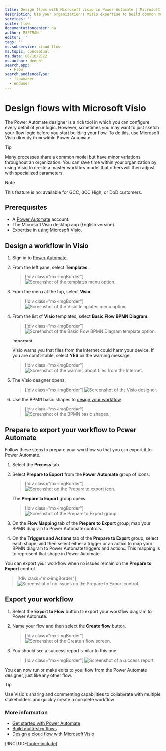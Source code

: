 ```yaml
---
title: Design flows with Microsoft Visio in Power Automate | Microsoft Docs
description: Use your organization's Visio expertise to build common models as a starting point to create flows.
services: ''
suite: flow
documentationcenter: na
author: MSFTMAN
editor: ''
tags: ''
ms.subservice: cloud-flow
ms.topic: conceptual
ms.date: 06/16/2022
ms.author: deonhe
search.app: 
  - Flow
search.audienceType: 
  - flowmaker
  - enduser
---
```


# Design flows with Microsoft Visio

The Power Automate designer is a rich tool in which you can configure every detail of your logic. However, sometimes you may want to just sketch your flow logic before you start building your flow. To do this, use Microsoft Visio directly from within Power Automate.

>[!TIP]
> Many processes share a common model but have minor variations throughout an organization. You can save time within your organization by using Visio to create a master workflow model that others will then adjust with specialized parameters.


>[!NOTE]
> This feature is not available for GCC, GCC High, or DoD customers.

## Prerequisites

- A [Power Automate](https://flow.microsoft.com) account.
- The Microsoft Visio desktop app (English version).
- Expertise in using Microsoft Visio.

## Design a workflow in Visio

1. Sign in to [Power Automate](https://flow.microsoft.com).

1. From the left pane, select **Templates**.

    >[!div class="mx-imgBorder"]
    >![Screenshot of the templates menu option.](./media/visio-flows/templates-from-left-panel.png "Templates menu option")

1. From the menu at the top, select **Visio**.

    >[!div class="mx-imgBorder"]
    >![Screenshot of the Visio templates menu option.](./media/visio-flows/select-visio.png "Visio templates menu option") 

1. From the list of **Visio** templates, select **Basic Flow BPMN Diagram**.

    >[!div class="mx-imgBorder"]
    >![Screenshot of the Basic Flow BPMN Diagram template option.](./media/visio-flows/visio-templates.png "Basic Flow BPMN Diagram template option") 

     >[!IMPORTANT]
     >Visio warns you that files from the Internet could harm your device. If you are comfortable, select **YES** on the warning message.

    >[!div class="mx-imgBorder"]
    >![Screenshot of the warning about files from the Internet.](./media/visio-flows/visio-warning.png "Warning about files from the Internet")

1. The Visio designer opens.

    >[!div class="mx-imgBorder"]
    >![Screenshot of the Visio designer.](./media/visio-flows/visio-designer.png "Visio designer")

1. Use the BPMN basic shapes to [design your workflow](https://support.office.com/article/design-a-microsoft-flow-in-visio-35f0c9a9-912b-486d-88f7-4fc68013ad1a).

    >[!div class="mx-imgBorder"]
    >![Screenshot of the BPMN basic shapes.](./media/visio-flows/bpmn-basic-shapes.png "BPMN basic shapes")

## Prepare to export your workflow to Power Automate

Follow these steps to prepare your workflow so that you can export it to Power Automate.

1. Select the **Process** tab.
1. Select **Prepare to Export** from the **Power Automate** group of icons.

    >[!div class="mx-imgBorder"]
    >![Screenshot od the Prepare to export icon.](./media/visio-flows/prepare-export-icon.png "Prepare to Export icon")

   The **Prepare to Export** group opens.

    >[!div class="mx-imgBorder"]
    >![Screenshot of the Prepare to Export group.](./media/visio-flows/prepare-export-group.png "Prepare to Export group")

1. On the **Flow Mapping** tab of the **Prepare to Export** group, map your BPMN diagram to Power Automate controls.

1. On the **Triggers and Actions** tab of the **Prepare to Export** group, select each shape, and then select either a trigger or an action to map your BPMN diagram to Power Automate triggers and actions. This mapping is to represent that shape in Power Automate.

You can export your workflow when no issues remain on the **Prepare to Export** control.

>[!div class="mx-imgBorder"]
>![Screenshot of no issues on the Prepare to Export control.](./media/visio-flows/prepare-export-no-issues.png "No issues on the Prepare to Export control") 

## Export your workflow
1. Select the **Export to Flow** button to export your workflow diagram to Power Automate.
1. Name your flow and then select the **Create flow** button.

    >[!div class="mx-imgBorder"]
    >![Screenshot of the Create a flow screen.](./media/visio-flows/export-create-flow.png "Create a flow screen")

1. You should see a success report similar to this one.

    >[!div class="mx-imgBorder"]
    >![Screenshot of a success report.](./media/visio-flows/export-create-flow-success.png "Success report")

You can now run or make edits to your flow from the Power Automate designer, just like any other flow.

>[!TIP]
> Use Visio's sharing and commenting capabilities to collaborate with multiple stakeholders and quickly create a complete workflow .

### More information

- [Get started with Power Automate](getting-started.md) 
- [Build multi-step flows](multi-step-logic-flow.md)
- [Design a cloud flow with Microsoft Visio](https://support.office.com/article/design-a-microsoft-flow-in-visio-35f0c9a9-912b-486d-88f7-4fc68013ad1a)

[!INCLUDE[footer-include](includes/footer-banner.md)]
